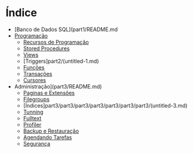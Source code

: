 # Índice

* [Banco de Dados SQL](part1/README.md    
* [Programação](part2/README.md)
   * [Recursos de Programação](part2/recursos-de-programacao.md)
   * [Stored Procedures](part2/untitled.md)
   * [Views](part2/views.md)
   * [Triggers]part2/(untitled-1.md)
   * [Funções](part2/funcoes.md)
   * [Transações](part2/transacoes.md)
   * [Cursores](part2/untitled-2.md)
* Administração](part3/README.md)
   * [Paginas e Extensões](part3/part3/part3/part3/part3/part3/part3/part3/part3/paginas-e-extensoes.md)
   * [Filegroups](part3/part3/part3/part3/part3/part3/part3/part3/filegroups.md)
   * [Índices]part3/part3/part3/part3/part3/part3/part3/(untitled-3.md)
   * [Tunning](part3/part3/part3/part3/part3/part3/tunning.md)
   * [Fulltext](part3/part3/part3/part3/part3/fulltext.md)
   * [Profiler](part3/part3/part3/part3/profiler.md)
   * [Backup e Restauração](part3/part3/part3/backup-e-restauracao.md)
   * [Agendando Tarefas](part3/part3/agendando-tarefas.md)
   * [Segurança](part3/seguranca.md)





